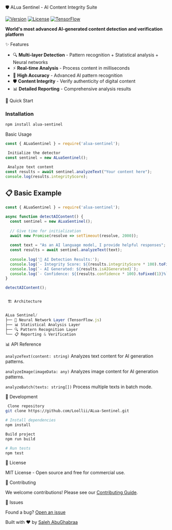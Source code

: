  🛡️ ALua Sentinel - AI Content Integrity Suite

[![Version](https://img.shields.io/badge/version-1.0.0--beta.1-blue)]()
[![License](https://img.shields.io/badge/license-MIT-green)]()
[![TensorFlow](https://img.shields.io/badge/TensorFlow.js-ready-orange)]()

**World's most advanced AI-generated content detection and verification platform**

✨ Features

- 🔍 **Multi-layer Detection** - Pattern recognition + Statistical analysis + Neural networks
- ⚡ **Real-time Analysis** - Process content in milliseconds
- 🎯 **High Accuracy** - Advanced AI pattern recognition
- 🛡️ **Content Integrity** - Verify authenticity of digital content
- 📊 **Detailed Reporting** - Comprehensive analysis results

 🚀 Quick Start

### Installation

```bash
npm install alua-sentinel
```

 Basic Usage

```javascript
const { ALuaSentinel } = require('alua-sentinel');

 Initialize the detector
const sentinel = new ALuaSentinel();

 Analyze text content
const results = await sentinel.analyzeText("Your content here");
console.log(results.integrityScore);
```

## 📋 Basic Example

```javascript
const { ALuaSentinel } = require('alua-sentinel');

async function detectAIContent() {
  const sentinel = new ALuaSentinel();
  
  // Give time for initialization
  await new Promise(resolve => setTimeout(resolve, 2000));
  
  const text = "As an AI language model, I provide helpful responses";
  const results = await sentinel.analyzeText(text);
  
  console.log('🤖 AI Detection Results:');
  console.log(`- Integrity Score: ${(results.integrityScore * 100).toFixed(1)}%`);
  console.log(`- AI Generated: ${results.isAIGenerated}`);
  console.log(`- Confidence: ${(results.confidence * 100).toFixed(1)}%`);
}

detectAIContent();


 🏗️ Architecture


ALua Sentinel/
├── 🧠 Neural Network Layer (TensorFlow.js)
├── 📊 Statistical Analysis Layer  
├── 🔍 Pattern Recognition Layer
└── 📋 Reporting & Verification
```

📊 API Reference

 `analyzeText(content: string)`
Analyzes text content for AI generation patterns.

 `analyzeImage(imageData: any)`
Analyzes image content for AI generation patterns.

 `analyzeBatch(texts: string[])`
Process multiple texts in batch mode.

 🔧 Development

```bash
 Clone repository
git clone https://github.com/Loollii/ALua-Sentinel.git

# Install dependencies
npm install

Build project
npm run build

# Run tests
npm test
```

 📝 License

MIT License - Open source and free for commercial use.

 🤝 Contributing

We welcome contributions! Please see our [Contributing Guide](CONTRIBUTING.md).

🐛 Issues

Found a bug? [Open an issue](https://github.com/Loollii/ALua-Sentinel/issues)


Built with ❤️ by [Saleh AbuGhabraa](https://github.com/Loollii)
